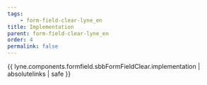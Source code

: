 ```yaml
---
tags: 
    - form-field-clear-lyne_en
title: Implementation
parent: form-field-clear-lyne_en
order: 4
permalink: false  
---
```

{{ lyne.components.formfield.sbbFormFieldClear.implementation | absolutelinks | safe }}